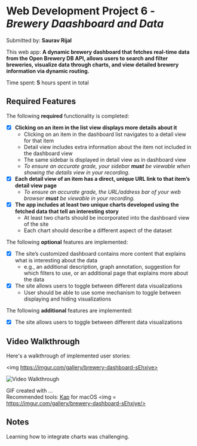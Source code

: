 # Web Development Project 6 - *Brewery Daashboard and Data*

Submitted by: **Saurav Rijal**

This web app: **A dynamic brewery dashboard that fetches real-time data from the Open Brewery DB API, allows users to search and filter breweries, visualize data through charts, and view detailed brewery information via dynamic routing.**

Time spent: **5** hours spent in total

## Required Features

The following **required** functionality is completed:

- [x] **Clicking on an item in the list view displays more details about it**
  - Clicking on an item in the dashboard list navigates to a detail view for that item
  - Detail view includes extra information about the item not included in the dashboard view
  - The same sidebar is displayed in detail view as in dashboard view
  - *To ensure an accurate grade, your sidebar **must** be viewable when showing the details view in your recording.*
- [x] **Each detail view of an item has a direct, unique URL link to that item’s detail view page**
  -  *To ensure an accurate grade, the URL/address bar of your web browser **must** be viewable in your recording.*
- [x] **The app includes at least two unique charts developed using the fetched data that tell an interesting story**
  - At least two charts should be incorporated into the dashboard view of the site
  - Each chart should describe a different aspect of the dataset


The following **optional** features are implemented:

- [x] The site’s customized dashboard contains more content that explains what is interesting about the data 
  - e.g., an additional description, graph annotation, suggestion for which filters to use, or an additional page that explains more about the data
- [x] The site allows users to toggle between different data visualizations
  - User should be able to use some mechanism to toggle between displaying and hiding visualizations 

  
The following **additional** features are implemented:

* [x]  The site allows users to toggle between different data visualizations



## Video Walkthrough

Here's a walkthrough of implemented user stories:

<img https://imgur.com/gallery/brewery-dashboard-sEhxiye>

<img src='[http://i.imgur.com/link/to/your/gif/file.gif](https://imgur.com/gallery/brewery-dashboard-sEhxiye)' title='Video Walkthrough' width='' alt='Video Walkthrough' />


GIF created with ...  
Recommended tools:
[Kap](https://getkap.co/) for macOS
<img = https://imgur.com/gallery/brewery-dashboard-sEhxiye/>


## Notes

Learning how to integrate charts was challenging.


